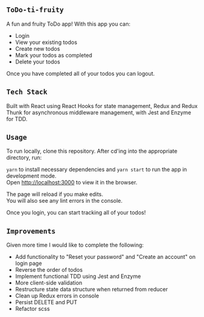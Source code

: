## `ToDo-ti-fruity`
A fun and fruity ToDo app!  With this app you can: 

* Login
* View your existing todos
* Create new todos
* Mark your todos as completed
* Delete your todos

Once you have completed all of your todos you can logout. 

## `Tech Stack`

Built with React using React Hooks for state management, Redux and Redux Thunk for asynchronous middleware management, with Jest and Enzyme for TDD. 

## `Usage`
To run locally, clone this repository. After cd'ing into the appropriate directory, run:

```yarn``` to install necessary dependencies and ```yarn start``` to run the app in development mode.<br />
Open [http://localhost:3000](http://localhost:3000) to view it in the browser.

The page will reload if you make edits.<br />
You will also see any lint errors in the console.

Once you login, you can start tracking all of your todos! 

## `Improvements`

Given more time I would like to complete the following:

* Add functionality to "Reset your password" and "Create an account" on login page
* Reverse the order of todos
* Implement functional TDD using Jest and Enzyme
* More client-side validation
* Restructure state data structure when returned from reducer
* Clean up Redux errors in console
* Persist DELETE and PUT 
* Refactor scss